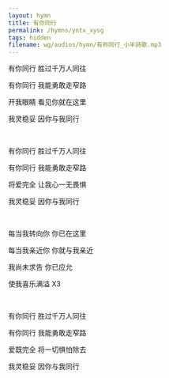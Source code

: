 ```yaml
---
layout: hymn
title: 有你同行
permalink: /hymns/yntx_xysg
tags: hidden
filename: wg/audios/hymn/有祢同行_小羊詩歌.mp3
---
```


有你同行 胜过千万人同往

有你同行 我能勇敢走窄路

开我眼睛 看见你就在这里

我灵稳妥 因你与我同行

<br>

有你同行 胜过千万人同往

有你同行 我能勇敢走窄路

将爱完全 让我心一无畏惧

我灵稳妥 因你与我同行

<br>

每当我转向你 你已在这里

每当我亲近你 你就与我亲近

我尚未求告  你已应允

使我喜乐满溢 X3

<br>

有你同行 胜过千万人同往

有你同行 我能勇敢走窄路

爱既完全 将一切惧怕除去

我灵稳妥 因你与我同行

<br><br>